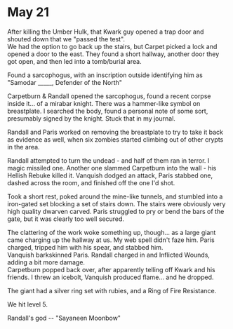 # May 21

After killing the Umber Hulk, that Kwark guy opened a trap door and shouted down that we "passed the test".  
We had the option to go back up the stairs, but Carpet picked a lock and opened a door to the east.  They
found a short hallway, another door they got open, and then led into a tomb/burial area.


Found a sarcophogus, with an inscription outside identifying him as "Samodar _____, Defender of the North"

Carpetburn & Randall opened the sarcophogus, found a recent corpse inside it... of a mirabar knight.
There was a hammer-like symbol on breastplate.  I searched the body, found a personal note of some sort,
presumably signed by the knight.  Stuck that in my journal.

Randall and Paris worked on removing the breastplate to try to take it back as evidence as well, when
six zombies started climbing out of other crypts in the area.

Randall attempted to turn the undead - and half of them ran in terror.  I magic missiled one. Another
one slammed Carpetburn into the wall - his Hellish Rebuke killed it. Vanquish dodged an attack, Paris 
stabbed one, dashed across the room, and finished off the one I'd shot.

Took a short rest, poked around the mine-like tunnels, and stumbled into a iron-gated set blocking a 
set of stairs down.  The stairs were obviously  very high quality dwarven carved.  Paris struggled to
pry or bend the bars of the gate, but it was clearly too well secured.

The clattering of the work woke something up, though... as a large giant came charging up the hallway
at us.  My web spell didn't faze him.  Paris charged, tripped him with his spear, and stabbed him.  
Vanquish barkskinned Paris.  Randall charged in and Inflicted Wounds, adding a bit more damage.  
Carpetburn popped back over, after apparently telling off Kwark and his friends.  I threw an icebolt, 
Vanquish produced flame... and he dropped.

The giant had a silver ring set with rubies, and a Ring of Fire Resistance.

We hit level 5.





Randall's god -- "Sayaneen Moonbow"
